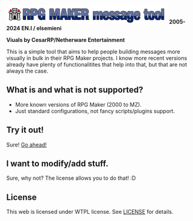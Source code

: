 ![image info](./logo.png)
**2005-2024 EN.I / elsemieni**

**Viuals by CesarRP/Netherware Entertainment**

This is a simple tool that aims to help people building messages more visually in bulk in their RPG Maker projects. 
I know more recent versions already have plenty of functionalitites that help into that, but that are not
always the case. 

## What is and what is not supported?
- More known versions of RPG Maker (2000 to MZ).
- Just standard configurations, not fancy scripts/plugins support. 

## Try it out!
Sure! [Go ahead!](https://elsemieni.net/rpgmaker/msgtool/)

## I want to modify/add stuff.
Sure, why not? The license allows you to do that! :D

## License
This web is licensed under WTPL license. 
See [LICENSE](./LICENSE) for details.
